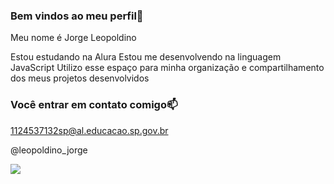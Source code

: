 ### Bem vindos ao meu perfil🚙

Meu nome é Jorge Leopoldino

Estou estudando na Alura
Estou me desenvolvendo na linguagem JavaScript
Utilizo esse espaço para minha organização e compartilhamento dos meus projetos desenvolvidos

### Você entrar em contato comigo📫

1124537132sp@al.educacao.sp.gov.br

@leopoldino_jorge


![](https://media1.tenor.com/m/Y9WeTt9mNf8AAAAC/hmmm-thinking.gif)

